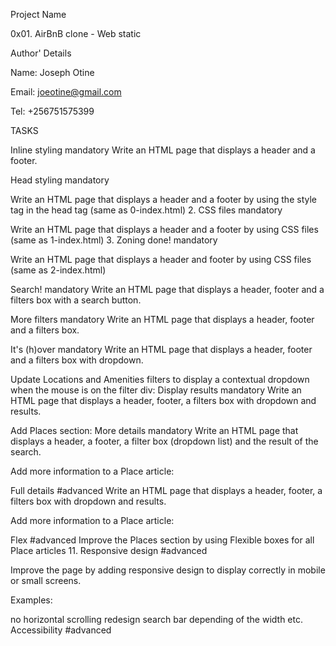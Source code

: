 Project Name

0x01. AirBnB clone - Web static

Author' Details

Name: Joseph Otine

Email: joeotine@gmail.com

Tel: +256751575399

TASKS

Inline styling mandatory Write an HTML page that displays a header and a footer.

Head styling mandatory

Write an HTML page that displays a header and a footer by using the style tag in the head tag (same as 0-index.html) 2. CSS files mandatory

Write an HTML page that displays a header and a footer by using CSS files (same as 1-index.html) 3. Zoning done! mandatory

Write an HTML page that displays a header and footer by using CSS files (same as 2-index.html)

Search! mandatory
Write an HTML page that displays a header, footer and a filters box with a search button.

More filters mandatory
Write an HTML page that displays a header, footer and a filters box.

It's (h)over mandatory
Write an HTML page that displays a header, footer and a filters box with dropdown.

Update Locations and Amenities filters to display a contextual dropdown when the mouse is on the filter div:
Display results mandatory
Write an HTML page that displays a header, footer, a filters box with dropdown and results.

Add Places section:
More details mandatory
Write an HTML page that displays a header, a footer, a filter box (dropdown list) and the result of the search.

Add more information to a Place article:

Full details #advanced
Write an HTML page that displays a header, footer, a filters box with dropdown and results.

Add more information to a Place article:

Flex #advanced
Improve the Places section by using Flexible boxes for all Place articles 11. Responsive design #advanced

Improve the page by adding responsive design to display correctly in mobile or small screens.

Examples:

no horizontal scrolling
redesign search bar depending of the width
etc.
Accessibility #advanced
